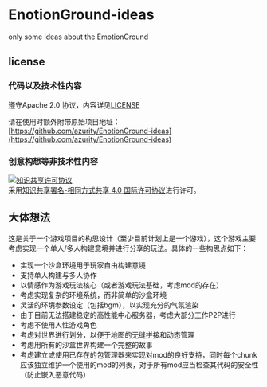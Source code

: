 # EnotionGround-ideas

only some ideas about the EmotionGround

## license

### 代码以及技术性内容

遵守Apache 2.0 协议，内容详见[LICENSE](LICENSE)

请在使用时额外附带原始项目地址：[https://github.com/azurity/EnotionGround-ideas](https://github.com/azurity/EnotionGround-ideas)

### 创意构想等非技术性内容

<a rel="license" href="http://creativecommons.org/licenses/by-sa/4.0/"><img alt="知识共享许可协议" style="border-width:0" src="https://i.creativecommons.org/l/by-sa/4.0/88x31.png" /></a><br />采用<a rel="license" href="http://creativecommons.org/licenses/by-sa/4.0/">知识共享署名-相同方式共享 4.0 国际许可协议</a>进行许可。

## 大体想法

这是关于一个游戏项目的构思设计（至少目前计划上是一个游戏），这个游戏主要考虑实现一个单人/多人构建意境并进行分享的玩法。具体的一些构思点如下：

- 实现一个沙盒环境用于玩家自由构建意境
- 支持单人构建与多人协作
- 以情感作为游戏玩法核心（或者游戏玩法基础，考虑mod的存在）
- 考虑实现复杂的环境系统，而非简单的沙盒环境
- 灵活的环境参数设定（包括bgm），以实现充分的气氛渲染
- 由于目前无法搭建稳定的高性能中心服务器，考虑大部分工作P2P进行
- 考虑不使用人性游戏角色
- 考虑对世界进行划分，以便于地图的无缝拼接和动态管理
- 考虑用所有的沙盒世界构建一个完整的故事
- 考虑建立或使用已存在的包管理器来实现对mod的良好支持，同时每个chunk应该独立维护一个使用的mod的列表，对于所有mod应当检查其代码的安全性（防止嵌入恶意代码）
